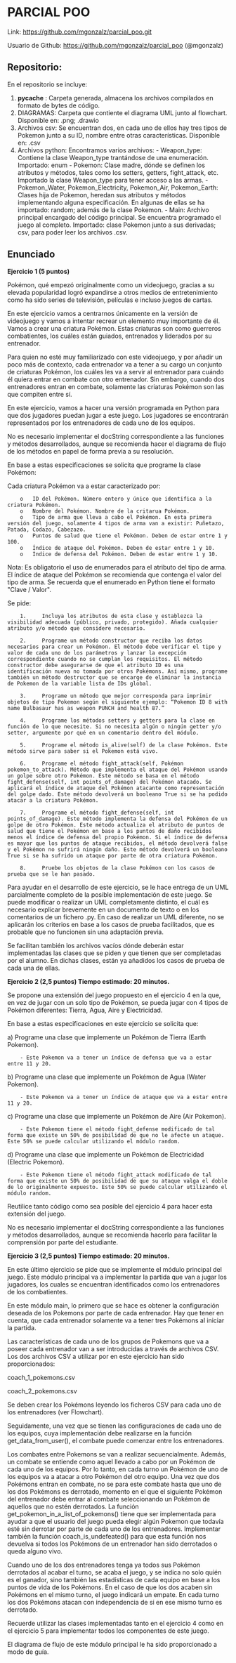 # PARCIAL POO

Link: https://github.com/mgonzalz/parcial_poo.git

Usuario de Github: https://github.com/mgonzalz/parcial_poo (@mgonzalz)


## Repositorio:

En el repositorio se incluye:
1. __pycache__ : Carpeta generada, almacena los archivos compilados en formato de bytes de código.
2. DIAGRAMAS: Carpeta que contiente el diagrama UML junto al flowchart. Disponible en: .png; .drawio
3. Archivos csv: Se encuentran dos, en cada uno de ellos hay tres tipos de Pokemon junto a su ID, nombre entre otras características. Disponible en: .csv
4. Archivos python: Encontramos varios archivos:
        - Weapon_type: Contiene la clase Weapon_type trantándose de una enumeración. Importado: enum
        - Pokemon: Clase madre, dónde se definen los atributos y métodos, tales como los setters, getters, fight_attack, etc. Importado la clase Weapon_type para tener acceso a las armas.
        - Pokemon_Water, Pokemon_Electricity, Pokemon_Air, Pokemon_Earth: Clases hija de Pokemon, heredan sus atributos y métodos implementando alguna especificación. En algunas de ellas se ha importado: random; además de la clase Pokemon.
        - Main: Archivo principal encargado del código principal. Se encuentra programado el juego al completo. Importado: clase Pokemon junto a sus derivadas; csv, para poder leer los archivos .csv.


## Enunciado

**Ejercicio 1 (5 puntos)**

Pokémon, qué empezó originalmente como un videojuego, gracias a su elevada popularidad logró expandirse a otros medios de entretenimiento como ha sido series de televisión, películas e incluso juegos de cartas.


En este ejercicio vamos a centrarnos únicamente en la versión de videojuego y vamos a intentar recrear un elemento muy importante de él. Vamos a crear una criatura Pokémon. Estas criaturas son como guerreros combatientes, los cuáles están guiados, entrenados y liderados por su entrenador.


Para quien no esté muy familiarizado con este videojuego, y por añadir un poco más de contexto, cada entrenador va a tener a su cargo un conjunto de criaturas Pokémon, los cuáles les va a servir al entrenador para cuándo él quiera entrar en combate con otro entrenador. Sin embargo, cuando dos entrenadores entran en combate, solamente las criaturas Pokémon son las que compiten entre sí.


En este ejercicio, vamos a hacer una versión programada en Python para que dos jugadores puedan jugar a este juego. Los jugadores se encontrarán representados por los entrenadores de cada uno de los equipos.


No es necesario implementar el docString correspondiente a las funciones y métodos desarrollados, aunque se recomienda hacer el diagrama de flujo de los métodos en papel de forma previa a su resolución.
 

En base a estas especificaciones se solicita que programe la clase Pokémon:
 

Cada criatura Pokémon va a estar caracterizado por:     

        o   ID del Pokémon. Número entero y único que identifica a la criatura Pokémon.
        o   Nombre del Pokémon. Nombre de la critarua Pokémon.
        o   Tipo de arma que lleva a cabo el Pokémon. En esta primera versión del juego, solamente 4 tipos de arma van a existir: Puñetazo, Patada, Codazo, Cabezazo.
        o   Puntos de salud que tiene el Pokémon. Deben de estar entre 1 y 100.
        o   Índice de ataque del Pokémon. Deben de estar entre 1 y 10.
        o   Índice de defensa del Pokémon. Deben de estar entre 1 y 10.


Nota: Es obligatorio el uso de enumerados para el atributo del tipo de arma. El índice de ataque del Pokémon se recomienda que contenga el valor del tipo de arma. Se recuerda que el enumerado en Python tiene el formato "Clave / Valor".


Se pide:

        1.     Incluya los atributos de esta clase y establezca la visibilidad adecuada (público, privado, protegido). Añada cualquier atributo y/o método que considere necesario.

        2.     Programe un método constructor que reciba los datos necesarios para crear un Pokémon. El método debe verificar el tipo y valor de cada uno de los parámetros y lanzar la excepción correspondiente cuando no se cumplan los requisitos. El método constructor debe asegurarse de que el atributo ID es una identificación nueva no tomada por otros Pokémons. Así mismo, programe también un método destructor que se encarge de eliminar la instancia de Pokemon de la variable lista de IDs global.

        3.     Programe un método que mejor corresponda para imprimir objetos de tipo Pokemon según el siguiente ejemplo: “Pokemon ID 8 with name Bulbasaur has as weapon PUNCH and health 87.”

        4.     Programe los métodos setters y getters para la clase en función de lo que necesite. Si no necesita algún o ningún getter y/o setter, argumente por qué en un comentario dentro del módulo.

        5.     Programe el método is_alive(self) de la clase Pokémon. Este método sirve para saber si el Pokemon está vivo.

        6.     Programe el método fight_attack(self, Pokémon pokemon_to_attack). Método que implementa el ataque del Pokémon usando un golpe sobre otro Pokémon. Este método se basa en el método fight_defense(self, int points_of_damage) del Pokémon atacado. Se aplicará el índice de ataque del Pokémon atacante como representación del golpe dado. Este método devolverá un booleano True si se ha podido atacar a la criatura Pokémon.

        7.     Programe el método fight_defense(self, int points_of_damage). Este método implementa la defensa del Pokémon de un golpe de otro Pokémon. Este método actualiza el atributo de puntos de salud que tiene el Pokémon en base a los puntos de daño recibidos menos el índice de defensa del propio Pokémon. Si el índice de defensa es mayor que los puntos de ataque recibidos, el método devolverá false y el Pokémon no sufrirá ningún daño. Este método devolverá un booleano True si se ha sufrido un ataque por parte de otra criatura Pokémon.

        8.     Pruebe los objetos de la clase Pokémon con los casos de prueba que se le han pasado.


Para ayudar en el desarrollo de este ejercicio, se le hace entrega de un UML parcialmente completo de la posible implementación de este juego. Se puede modificar o realizar un UML completamente distinto, el cuál es necesario explicar brevemente en un documento de texto o en los comentarios de un fichero .py. En caso de realizar un UML diferente, no se aplicarán los criterios en base a los casos de prueba facilitados, que es probable que no funcionen sin una adaptación previa.


Se facilitan también los archivos vacíos dónde deberán estar implementadas las clases que se piden y que tienen que ser completadas por el alumno. En dichas clases, están ya añadidos los casos de prueba de cada una de ellas.



**Ejercicio 2 (2,5 puntos) Tiempo estimado: 20 minutos.**


Se propone una extensión del juego propuesto en el ejercicio 4 en la que, en vez de jugar con un solo tipo de Pokémon, se pueda jugar con 4 tipos de Pokémon diferentes: Tierra, Agua, Aire y Electricidad.


En base a estas especificaciones en este ejercicio se solicita que:


a)    Programe una clase que implemente un Pokémon de Tierra (Earth Pokemon).

        - Este Pokemon va a tener un índice de defensa que va a estar entre 11 y 20.

b)    Programe una clase que implemente un Pokémon de Agua (Water Pokemon).

        - Este Pokemon va a tener un índice de ataque que va a estar entre 11 y 20.

c)     Programe una clase que implemente un Pokémon de Aire (Air Pokemon).

        - Este Pokemon tiene el método fight_defense modificado de tal forma que existe un 50% de posibilidad de que no le afecte un ataque. Este 50% se puede calcular utilizando el módulo random.

d)    Programe una clase que implemente un Pokémon de Electricidad (Electric Pokemon).

        - Este Pokemon tiene el método fight_attack modificado de tal forma que existe un 50% de posibilidad de que su ataque valga el doble de lo originalmente expuesto. Este 50% se puede calcular utilizando el módulo random.


Reutilice tanto código como sea posible del ejercicio 4 para hacer esta extensión del juego.


No es necesario implementar el docString correspondiente a las funciones y métodos desarrollados, aunque se recomienda hacerlo para facilitar la comprensión por parte del estudiante.


**Ejercicio 3 (2,5 puntos) Tiempo estimado: 20 minutos.**


En este último ejercicio se pide que se implemente el módulo principal del juego. Este módulo principal va a implementar la partida que van a jugar los jugadores, los cuales se encuentran identificados como los entrenadores de los combatientes.


En este módulo main, lo primero que se hace es obtener la configuración deseada de los Pokemons por parte de cada entrenador. Hay que tener en cuenta, que cada entrenador solamente va a tener tres Pokémons al iniciar la partida.


Las características de cada uno de los grupos de Pokemons que va a poseer cada entrenador van a ser introducidas a través de archivos CSV. Los dos archivos CSV a utilizar por en este ejercicio han sido proporcionados:


coach_1_pokemons.csv

coach_2_pokemons.csv


Se deben crear los Pokémons leyendo los ficheros CSV para cada uno de los entrenadores (ver Flowchart).


Seguidamente, una vez que se tienen las configuraciones de cada uno de los equipos, cuya implementación debe realizarse en la función get_data_from_user(), el combate puede comenzar entre los entrenadores.



Los combates entre Pokemons se van a realizar secuencialmente. Además, un combate se entiende como aquel llevado a cabo por un Pokémon de cada uno de los equipos. Por lo tanto, en cada turno un Pokémon de uno de los equipos va a atacar a otro Pokémon del otro equipo. Una vez que dos Pokémons entran en combate, no se para este combate hasta que uno de los dos Pokémons es derrotado, momento en el que el siguiente Pokémon del entrenador debe entrar al combate seleccionando un Pokémon de aquellos que no estén derrotados. La función get_pokemon_in_a_list_of_pokemons() tiene que ser implementada para ayudar a que el usuario del juego pueda elegir algún Pokemon que todavía esté sin derrotar por parte de cada uno de los entrenadores. Implementar también la función coach_is_undefeated() para que esta función nos devuelva si todos los Pokémons de un entrenador han sido derrotados o queda alguno vivo.



Cuando uno de los dos entrenadores tenga ya todos sus Pokémon derrotados al acabar el turno, se acaba el juego, y se indica no solo quién es el ganador, sino también las estadísticas de cada equipo en base a los puntos de vida de los Pokémons. En el caso de que los dos acaben sin Pokémons en el mismo turno, el juego indicará un empate. En cada turno los dos Pokémons atacan con independencia de si en ese mismo turno es derrotado.


Recuerde utilizar las clases implementadas tanto en el ejercicio 4 como en el ejercicio 5 para implementar todos los componentes de este juego.


El diagrama de flujo de este módulo principal le ha sido proporcionado a modo de guía.
